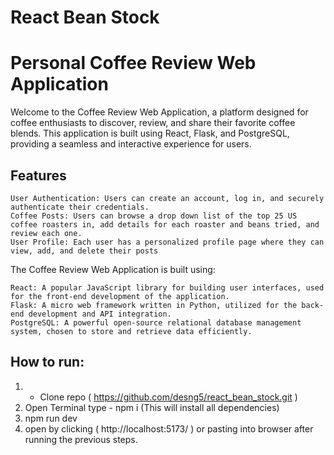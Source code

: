 # React Bean Stock

# Personal Coffee Review Web Application

Welcome to the Coffee Review Web Application, a platform designed for coffee enthusiasts to discover, review, and share their favorite coffee blends. This application is built using React, Flask, and PostgreSQL, providing a seamless and interactive experience for users.
## Features

    User Authentication: Users can create an account, log in, and securely authenticate their credentials.
    Coffee Posts: Users can browse a drop down list of the top 25 US coffee roasters in, add details for each roaster and beans tried, and review each one.
    User Profile: Each user has a personalized profile page where they can view, add, and delete their posts

The Coffee Review Web Application is built using:

    React: A popular JavaScript library for building user interfaces, used for the front-end development of the application.
    Flask: A micro web framework written in Python, utilized for the back-end development and API integration.
    PostgreSQL: A powerful open-source relational database management system, chosen to store and retrieve data efficiently.

## How to run:
1. - Clone repo ( https://github.com/desng5/react_bean_stock.git )
2. Open Terminal type - npm i (This will install all dependencies)
3. npm run dev
4. open by clicking  ( http://localhost:5173/ ) or pasting into browser after running the previous steps.


